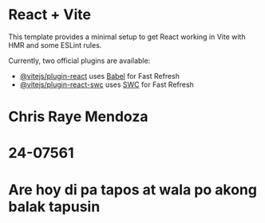 # React + Vite

This template provides a minimal setup to get React working in Vite with HMR and some ESLint rules.

Currently, two official plugins are available:

- [@vitejs/plugin-react](https://github.com/vitejs/vite-plugin-react/blob/main/packages/plugin-react/README.md) uses [Babel](https://babeljs.io/) for Fast Refresh
- [@vitejs/plugin-react-swc](https://github.com/vitejs/vite-plugin-react-swc) uses [SWC](https://swc.rs/) for Fast Refresh

<h1 style= color: red;>Chris Raye Mendoza</h1>
<h1 style= color: red;>24-07561</h1>
<h1 style= color: red;>Are hoy di pa tapos at wala po akong balak tapusin</h1>


